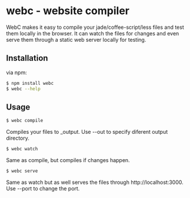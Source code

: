 # webc - website compiler

WebC makes it easy to compile your jade/coffee-script/less files and test them locally in the browser. It can watch the files for changes and even serve them through a static web server locally for testing.

## Installation

via npm:

```bash
$ npm install webc
$ webc --help
```

## Usage

```bash
$ webc compile
```
Compiles your files to _output. Use --out to specify diferent output directory.

```bash
$ webc watch
```
Same as compile, but compiles if changes happen.


```bash
$ webc serve
```
Same as watch but as well serves the files through http://localhost:3000. Use --port to change the port.